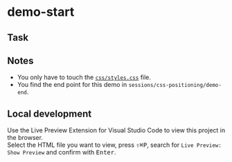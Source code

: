 # demo-start

## Task

## Notes

- You only have to touch the [`css/styles.css`](./css/styles.css) file.
- You find the end point for this demo in `sessions/css-positioning/demo-end`.

## Local development

Use the Live Preview Extension for Visual Studio Code to view this project in the browser.  
Select the HTML file you want to view, press <kbd>⇧</kbd><kbd>⌘</kbd><kbd>P</kbd>, search for `Live Preview: Show Preview` and confirm with <kbd>Enter</kbd>.
